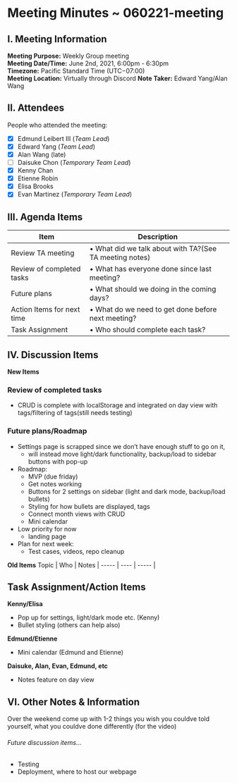 # Meeting Minutes ~ 060221-meeting  
## I. Meeting Information
**Meeting Purpose:** Weekly Group meeting  
**Meeting Date/Time:** June 2nd, 2021, 6:00pm - 6:30pm  
**Timezone:** Pacific Standard Time (UTC−07:00)  
**Meeting Location:** Virtually through Discord
**Note Taker:** Edward Yang/Alan Wang  

## II. Attendees
People who attended the meeting:
- [x] Edmund Leibert III (*Team Lead*)
- [x] Edward Yang (*Team Lead*)
- [x] Alan Wang (late)
- [ ] Daisuke Chon (*Temporary Team Lead*) 
- [x] Kenny Chan
- [x] Etienne Robin
- [x] Elisa Brooks
- [x] Evan Martinez (*Temporary Team Lead*)

## III. Agenda Items

Item | Description
---- | ----
Review TA meeting | • What did we talk about with TA?(See TA meeting notes)<br>
Review of completed tasks | • What has everyone done since last meeting?<br>
Future plans | • What should we doing in the coming days?<br> 
Action Items for next time | • What do we need to get done before next meeting?<br>
Task Assignment | • Who should complete each task?<br>

## IV. Discussion Items

**New Items**

### Review of completed tasks
- CRUD is complete with localStorage and integrated on day view with tags/filtering of tags(still needs testing)

### Future plans/Roadmap
- Settings page is scrapped since we don’t have enough stuff to go on it, 
  - will instead move light/dark functionality, backup/load to sidebar buttons with pop-up
- Roadmap: 
  - MVP (due friday)
  - Get notes working 
  - Buttons for 2 settings on sidebar (light and dark mode, backup/load bullets)
  - Styling for how bullets are displayed, tags
  - Connect month views with CRUD
  - Mini calendar
- Low priority for now
  - landing page 
- Plan for next week:
  - Test cases, videos, repo cleanup 


**Old Items**
Topic | Who  | Notes |
----- | ---- | ----- |

## Task Assignment/Action Items 
**Kenny/Elisa**  
- Pop up for settings, light/dark mode etc. (Kenny) 
- Bullet styling (others can help also)  

**Edmund/Etienne**  
- Mini calendar (Edmund and Etienne) 

**Daisuke, Alan, Evan, Edmund, etc**  
- Notes feature on day view


## VI. Other Notes & Information
Over the weekend come up with 1-2 things you wish you couldve told yourself, what you couldve done differently (for the video)

###### Future discussion items...
- Testing
- Deployment, where to host our webpage
